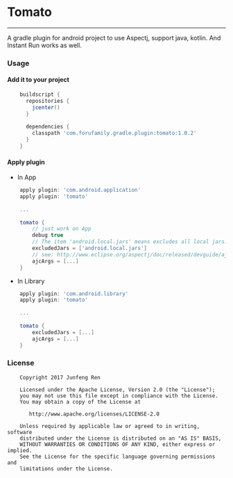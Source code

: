 # Tomato
-------
A gradle plugin for android project to use Aspectj, support java, kotlin. And Instant Run works as well.


### Usage

#### Add it to your project

``` groovy
	buildscript {
	  repositories {
	    jcenter()
	  }
	
	  dependencies {
	    classpath 'com.forufamily.gradle.plugin:tomato:1.0.2'
	  }
	}
```

#### Apply plugin
  
- In App
``` groovy
	apply plugin: 'com.android.application'
	apply plugin: 'tomato'
	
	...
	
	tomato {
		// just work on App
		debug true
		// The item 'android.local.jars' means excludes all local jars. Cause all the local JarInput name startWith it.
		excludedJars = ['android.local.jars']
		// see: http://www.eclipse.org/aspectj/doc/released/devguide/ajc-ref.html
		ajcArgs = [...]
	}
```

  - In Library
``` groovy
	apply plugin: 'com.android.library'
	apply plugin: 'tomato'
	
	...
	
	tomato {
		excludedJars = [...]
		ajcArgs = [...]
	}
```

### License

```
	Copyright 2017 Junfeng Ren

	Licensed under the Apache License, Version 2.0 (the "License");
	you may not use this file except in compliance with the License.
	You may obtain a copy of the License at

	   http://www.apache.org/licenses/LICENSE-2.0

	Unless required by applicable law or agreed to in writing, software
	distributed under the License is distributed on an "AS IS" BASIS,
	WITHOUT WARRANTIES OR CONDITIONS OF ANY KIND, either express or implied.
	See the License for the specific language governing permissions and
	limitations under the License.
```
